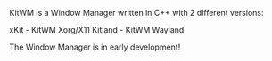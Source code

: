 KitWM is a Window Manager written in C++ with 2 different versions:

xKit - KitWM Xorg/X11
Kitland - KitWM Wayland

The Window Manager is in early development!
